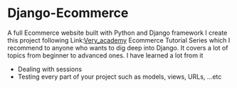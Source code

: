 # Django-Ecommerce
A full Ecommerce website built with Python and Django framework 
I create this project following Link:[Very_academy](https://www.youtube.com/playlist?list=PLOLrQ9Pn6caxY4Q1U9RjO1bulQp5NDYS_) Ecommerce Tutorial Series
which I recommend to anyone who wants to dig deep into Django. It covers a lot of topics from beginner to advanced ones. I have learned a lot from it 
- Dealing with sessions
- Testing every part of your project such as models, views, URLs, ...etc
